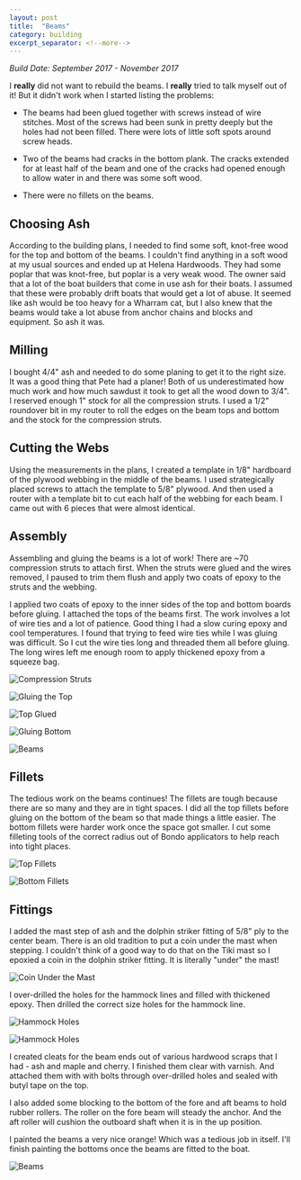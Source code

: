 ```yaml
---
layout: post
title:  "Beams"
category: building
excerpt_separator: <!--more-->
---
```


*Build Date: September 2017 - November 2017*

I **really** did not want to rebuild the beams. I **really** tried to talk myself out of it! But it didn't work when I started listing the problems:

<!--more-->

* The beams had been glued together with screws instead of wire stitches. Most of the screws had been sunk in pretty deeply but the holes had not been filled. There were lots of little soft spots around screw heads.

* Two of the beams had cracks in the bottom plank. The cracks extended for at least half of the beam and one of the cracks had opened enough to allow water in and there was some soft wood.

* There were no fillets on the beams.

## Choosing Ash

According to the building plans, I needed to find some soft, knot-free wood for the top and bottom of the beams. I couldn't find anything in a soft wood at my usual sources and ended up at Helena Hardwoods. They had some poplar that was knot-free, but poplar is a very weak wood. The owner said that a lot of the boat builders that come in use ash for their boats. I assumed that these were probably drift boats that would get a lot of abuse. It seemed like ash would be too heavy for a Wharram cat, but I also knew that the beams would take a lot abuse from anchor chains and blocks and equipment. So ash it was.

## Milling

I bought 4/4" ash and needed to do some planing to get it to the right size. It was a good thing that Pete had a planer! Both of us underestimated how much work and how much sawdust it took to get all the wood down to 3/4". I reserved enough 1" stock for all the compression struts. I used a 1/2" roundover bit in my router to roll the edges on the beam tops and bottom and the stock for the compression struts.

## Cutting the Webs

Using the measurements in the plans, I created a template in 1/8" hardboard of the plywood webbing in the middle of the beams. I used strategically placed screws to attach the template to 5/8" plywood. And then used a router with a template bit to cut each half of the webbing for each beam. I came out with 6 pieces that were almost identical.

## Assembly

Assembling and gluing the beams is a lot of work! There are ~70 compression struts to attach first. When the struts were glued and the wires removed, I paused to trim them flush and apply two coats of epoxy to the struts and the webbing.

I applied two coats of epoxy to the inner sides of the top and bottom boards before gluing. I attached the tops of the beams first. The work involves a lot of wire ties and a lot of patience. Good thing I had a slow curing epoxy and cool temperatures. I found that trying to feed wire ties while I was gluing was difficult. So I cut the wire ties long and threaded them all before gluing. The long wires left me enough room to apply thickened epoxy from a squeeze bag.

![Compression Struts](/assets/images/struts.jpg)

![Gluing the Top](/assets/images/gluingtop.jpg)

![Top Glued](/assets/images/topglued.jpg)

![Gluing Bottom](/assets/images/gluingbottom.jpg)

![Beams](/assets/images/beams1.jpg)

## Fillets

The tedious work on the beams continues! The fillets are tough because there are so many and they are in tight spaces. I did all the top fillets before gluing on the bottom of the beam so that made things a little easier. The bottom fillets were harder work once the space got smaller. I cut some filleting tools of the correct radius out of Bondo applicators to help reach into tight places.

![Top Fillets](/assets/images/topfillets.jpg)

![Bottom Fillets](/assets/images/bottomfillets.jpg)

## Fittings

I added the mast step of ash and the dolphin striker fitting of 5/8" ply to the center beam. There is an old tradition to put a coin under the mast when stepping. I couldn't think of a good way to do that on the Tiki mast so I epoxied a coin in the dolphin striker fitting. It is literally "under" the mast!

![Coin Under the Mast](/assets/images/mastcoin.jpg)

I over-drilled the holes for the hammock lines and filled with thickened epoxy. Then drilled the correct size holes for the hammock line.

![Hammock Holes](/assets/images/hammockholes1.jpg)

![Hammock Holes](/assets/images/hammockholes2.jpg)

I created cleats for the beam ends out of various hardwood scraps that I had - ash and maple and cherry. I finished them clear with varnish. And attached them with with bolts through over-drilled holes and sealed with butyl tape on the top.

I also added some blocking to the bottom of the fore and aft beams to hold rubber rollers. The roller on the fore beam will steady the anchor. And the aft roller will cushion the outboard shaft when it is in the up position.

I painted the beams a very nice orange! Which was a tedious job in itself. I'll finish painting the bottoms once the beams are fitted to the boat.

![Beams](/assets/images/beams2.jpg)
